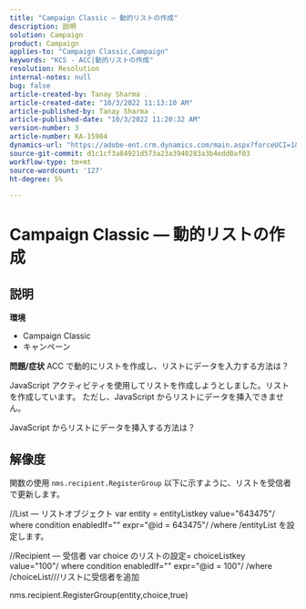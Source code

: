 ```yaml
---
title: "Campaign Classic — 動的リストの作成"
description: 説明
solution: Campaign
product: Campaign
applies-to: "Campaign Classic,Campaign"
keywords: "KCS - ACC|動的リストの作成"
resolution: Resolution
internal-notes: null
bug: false
article-created-by: Tanay Sharma .
article-created-date: "10/3/2022 11:13:10 AM"
article-published-by: Tanay Sharma .
article-published-date: "10/3/2022 11:20:32 AM"
version-number: 3
article-number: KA-15904
dynamics-url: "https://adobe-ent.crm.dynamics.com/main.aspx?forceUCI=1&pagetype=entityrecord&etn=knowledgearticle&id=06e6a659-0c43-ed11-bba2-0022480868ff"
source-git-commit: d1c1cf3a84921d573a23a3940283a3b4edd0af03
workflow-type: tm+mt
source-wordcount: '127'
ht-degree: 5%

---
```


# Campaign Classic — 動的リストの作成

## 説明

<b>環境</b>
- Campaign Classic
- キャンペーン



<b>問題/症状</b>
ACC で動的にリストを作成し、リストにデータを入力する方法は？

JavaScript アクティビティを使用してリストを作成しようとしました。リストを作成しています。 ただし、JavaScript からリストにデータを挿入できません。

JavaScript からリストにデータを挿入する方法は？


## 解像度


関数の使用 `nms.recipient.RegisterGroup` 以下に示すように、リストを受信者で更新します。



//List — リストオブジェクト var entity = entityListkey value=&quot;643475&quot;/ where condition enabledIf=&quot;&quot; expr=&quot;@id = 643475&quot;/ /where /entityList を設定します。



//Recipient — 受信者 var choice のリストの設定= choiceListkey value=&quot;100&quot;/ where condition enabledIf=&quot;&quot; expr=&quot;@id = 100&quot;/ /where /choiceList///リストに受信者を追加

nms.recipient.RegisterGroup(entity,choice,true)
